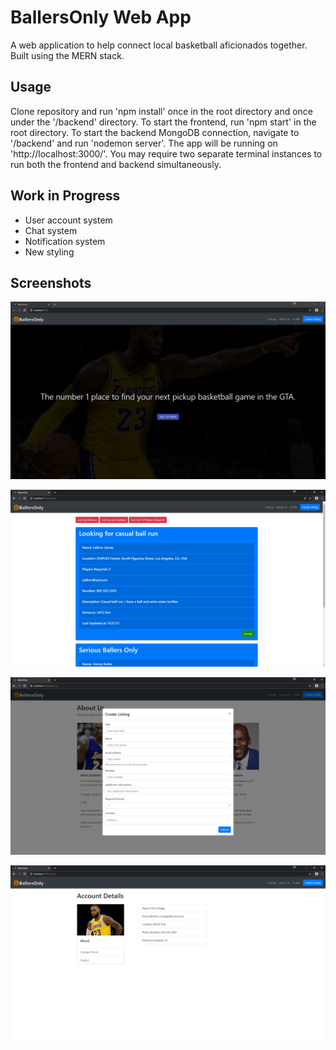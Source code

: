 # BallersOnly Web App
A web application to help connect local basketball aficionados together. Built using the MERN stack. 

## Usage 
Clone repository and run 'npm install' once in the root directory and once under the '/backend' directory. To start the frontend, run 'npm start' in the root directory. To start the backend MongoDB connection, navigate to '/backend' and run 'nodemon server'. The app will be running on 'http://localhost:3000/'. You may require two separate terminal instances to run both the frontend and backend simultaneously.

## Work in Progress
* User account system
* Chat system
* Notification system
* New styling

## Screenshots

![](example-images/chrome_HGChpB7QTh.png)

![](example-images/chrome_BFZjiEY8Dk.png)

![](example-images/chrome_u6ywJ8sMFI.png)

![](example-images/chrome_g10ybIgVeR.png)

